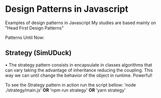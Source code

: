 # Design Patterns in Javascript

Examples of design patterns in Javascript
My studies are based mainly on "Head First Design Patterns"

Patterns Until Now:

## Strategy (SimUDuck)

• The strategy pattern consists in encapsulate in classes algorithms that can vary taking the advantage of inheritance reducing the coupling. This way we can until change the behavior of the object in runtime. Powerful!

To see the Strategy pattern in action run the script bellow:
'node ./strategy/main.js'
**OR**
'npm run strategy'
**OR**
'yarn strategy'

